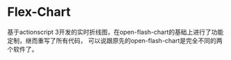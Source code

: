 Flex-Chart
==========
基于actionscript 3开发的实时折线图，在open-flash-chart的基础上进行了功能定制，继而重写了所有代码，
可以说跟原先的open-flash-chart是完全不同的两个软件了。
